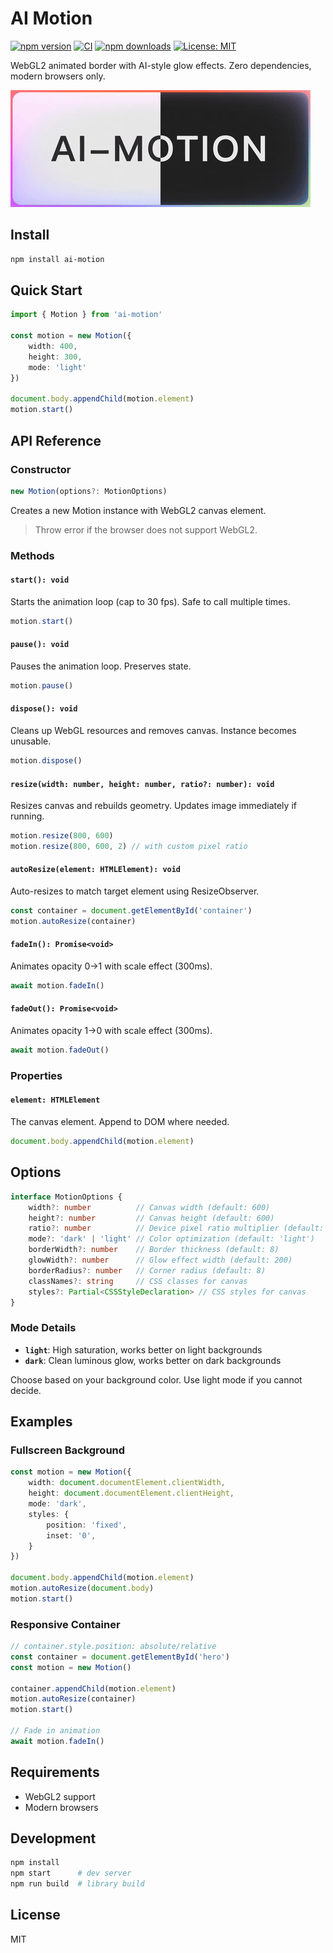 # AI Motion

[![npm version](https://badge.fury.io/js/ai-motion.svg)](https://www.npmjs.com/package/ai-motion)
[![CI](https://github.com/gaomeng1900/ai-motion/workflows/CI/badge.svg)](https://github.com/gaomeng1900/ai-motion/actions)
[![npm downloads](https://img.shields.io/npm/dm/ai-motion.svg)](https://www.npmjs.com/package/ai-motion)
[![License: MIT](https://img.shields.io/badge/License-MIT-yellow.svg)](https://opensource.org/licenses/MIT)

WebGL2 animated border with AI-style glow effects. Zero dependencies, modern browsers only.

![Demo](public/demo.gif)

## Install

```bash
npm install ai-motion
```

## Quick Start

```ts
import { Motion } from 'ai-motion'

const motion = new Motion({
    width: 400,
    height: 300,
    mode: 'light'
})

document.body.appendChild(motion.element)
motion.start()
```

## API Reference

### Constructor

```ts
new Motion(options?: MotionOptions)
```

Creates a new Motion instance with WebGL2 canvas element.

> Throw error if the browser does not support WebGL2.

### Methods

#### `start(): void`

Starts the animation loop (cap to 30 fps). Safe to call multiple times.

```ts
motion.start()
```

#### `pause(): void`

Pauses the animation loop. Preserves state.

```ts
motion.pause()
```

#### `dispose(): void`

Cleans up WebGL resources and removes canvas. Instance becomes unusable.

```ts
motion.dispose()
```

#### `resize(width: number, height: number, ratio?: number): void`

Resizes canvas and rebuilds geometry. Updates image immediately if running.

```ts
motion.resize(800, 600)
motion.resize(800, 600, 2) // with custom pixel ratio
```

#### `autoResize(element: HTMLElement): void`

Auto-resizes to match target element using ResizeObserver.

```ts
const container = document.getElementById('container')
motion.autoResize(container)
```

#### `fadeIn(): Promise<void>`

Animates opacity 0→1 with scale effect (300ms).

```ts
await motion.fadeIn()
```

#### `fadeOut(): Promise<void>`

Animates opacity 1→0 with scale effect (300ms).

```ts
await motion.fadeOut()
```

### Properties

#### `element: HTMLElement`

The canvas element. Append to DOM where needed.

```ts
document.body.appendChild(motion.element)
```

## Options

```ts
interface MotionOptions {
    width?: number          // Canvas width (default: 600)
    height?: number         // Canvas height (default: 600)
    ratio?: number          // Device pixel ratio multiplier (default: devicePixelRatio)
    mode?: 'dark' | 'light' // Color optimization (default: 'light')
    borderWidth?: number    // Border thickness (default: 8)
    glowWidth?: number      // Glow effect width (default: 200)
    borderRadius?: number   // Corner radius (default: 8)
    classNames?: string     // CSS classes for canvas
    styles?: Partial<CSSStyleDeclaration> // CSS styles for canvas
}
```

### Mode Details

- **`light`**: High saturation, works better on light backgrounds
- **`dark`**: Clean luminous glow, works better on dark backgrounds

Choose based on your background color. Use light mode if you cannot decide.

## Examples

### Fullscreen Background

```ts
const motion = new Motion({
    width: document.documentElement.clientWidth,
    height: document.documentElement.clientHeight,
    mode: 'dark',
    styles: {
        position: 'fixed',
        inset: '0',
    }
})

document.body.appendChild(motion.element)
motion.autoResize(document.body)
motion.start()
```

### Responsive Container

```ts
// container.style.position: absolute/relative
const container = document.getElementById('hero')
const motion = new Motion()

container.appendChild(motion.element)
motion.autoResize(container)
motion.start()

// Fade in animation
await motion.fadeIn()
```

## Requirements

- WebGL2 support
- Modern browsers

## Development

```bash
npm install
npm start      # dev server
npm run build  # library build
```

## License

MIT
